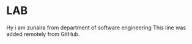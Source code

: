 # LAB
Hy i am zunaira from department of software engineering
This line was added remotely from GitHub.
